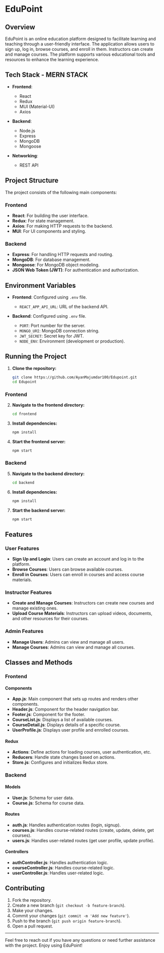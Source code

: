 # EduPoint

## Overview

EduPoint is an online education platform designed to facilitate learning and teaching through a user-friendly interface. The application allows users to sign up, log in, browse courses, and enroll in them. Instructors can create and manage courses. The platform supports various educational tools and resources to enhance the learning experience.

## Tech Stack - MERN STACK

- **Frontend**: 
  - React
  - Redux
  - MUI (Material-UI)
  - Axios

- **Backend**: 
  - Node.js
  - Express
  - MongoDB
  - Mongoose

- **Networking**: 
  - REST API

## Project Structure

The project consists of the following main components:

### Frontend
- **React**: For building the user interface.
- **Redux**: For state management.
- **Axios**: For making HTTP requests to the backend.
- **MUI**: For UI components and styling.

### Backend
- **Express**: For handling HTTP requests and routing.
- **MongoDB**: For database management.
- **Mongoose**: For MongoDB object modeling.
- **JSON Web Token (JWT)**: For authentication and authorization.

## Environment Variables

- **Frontend**: Configured using `.env` file.
  - `REACT_APP_API_URL`: URL of the backend API.

- **Backend**: Configured using `.env` file.
  - `PORT`: Port number for the server.
  - `MONGO_URI`: MongoDB connection string.
  - `JWT_SECRET`: Secret key for JWT.
  - `NODE_ENV`: Environment (development or production).

## Running the Project

1. **Clone the repository:**
    ```bash
    git clone https://github.com/AyanMajumdar100/Edupoint.git
    cd Edupoint
    ```

### Frontend

2. **Navigate to the frontend directory:**
    ```bash
    cd frontend
    ```

3. **Install dependencies:**
    ```bash
    npm install
    ```

4. **Start the frontend server:**
    ```bash
    npm start
    ```

### Backend

5. **Navigate to the backend directory:**
    ```bash
    cd backend
    ```

6. **Install dependencies:**
    ```bash
    npm install
    ```

7. **Start the backend server:**
    ```bash
    npm start
    ```

## Features

### User Features
- **Sign Up and Login**: Users can create an account and log in to the platform.
- **Browse Courses**: Users can browse available courses.
- **Enroll in Courses**: Users can enroll in courses and access course materials.

### Instructor Features
- **Create and Manage Courses**: Instructors can create new courses and manage existing ones.
- **Upload Course Materials**: Instructors can upload videos, documents, and other resources for their courses.

### Admin Features
- **Manage Users**: Admins can view and manage all users.
- **Manage Courses**: Admins can view and manage all courses.

## Classes and Methods

### Frontend

#### Components

- **App.js**: Main component that sets up routes and renders other components.
- **Header.js**: Component for the header navigation bar.
- **Footer.js**: Component for the footer.
- **CourseList.js**: Displays a list of available courses.
- **CourseDetail.js**: Displays details of a specific course.
- **UserProfile.js**: Displays user profile and enrolled courses.

#### Redux

- **Actions**: Define actions for loading courses, user authentication, etc.
- **Reducers**: Handle state changes based on actions.
- **Store.js**: Configures and initializes Redux store.

### Backend

#### Models

- **User.js**: Schema for user data.
- **Course.js**: Schema for course data.

#### Routes

- **auth.js**: Handles authentication routes (login, signup).
- **courses.js**: Handles course-related routes (create, update, delete, get courses).
- **users.js**: Handles user-related routes (get user profile, update profile).

#### Controllers

- **authController.js**: Handles authentication logic.
- **courseController.js**: Handles course-related logic.
- **userController.js**: Handles user-related logic.

## Contributing

1. Fork the repository.
2. Create a new branch (`git checkout -b feature-branch`).
3. Make your changes.
4. Commit your changes (`git commit -m 'Add new feature'`).
5. Push to the branch (`git push origin feature-branch`).
6. Open a pull request.

---

Feel free to reach out if you have any questions or need further assistance with the project. Enjoy using EduPoint!
